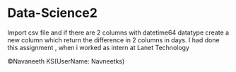 # Data-Science2
Import csv file and if there are 2 columns with datetime64 datatype create a new column which return the difference in 2 columns in days.
I had done this assignment , when i worked as intern at Lanet Technology

©Navaneeth KS(UserName: Navneetks)
